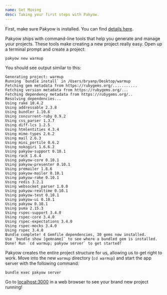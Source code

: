 ```yaml
---
name: Get Moving
desc: Taking your first steps with Pakyow.
---
```


First, make sure Pakyow is installed. You can find [details
here](/docs/start/installing).

Pakyow ships with command-line tools that help you generate and manage your
projects. These tools make creating a new project really easy. Open up a
terminal prompt and create a project:

```console
pakyow new warmup
```

You should see output similar to this:

```console
Generating project: warmup
Running `bundle install` in /Users/bryanp/Desktop/warmup
Fetching gem metadata from https://rubygems.org/...........
Fetching version metadata from https://rubygems.org/...
Fetching dependency metadata from https://rubygems.org/..
Resolving dependencies...
Using rake 10.4.2
Using addressable 2.3.8
Using bundler 1.10.6
Using concurrent-ruby 0.9.2
Using css_parser 1.3.7
Using diff-lcs 1.2.5
Using htmlentities 4.3.4
Using mime-types 2.6.2
Using mail 2.6.3
Using mini_portile 0.6.2
Using nokogiri 1.6.6.2
Using pakyow-support 0.10.1
Using rack 1.6.4
Using pakyow-core 0.10.1
Using pakyow-presenter 0.10.1
Using premailer 1.8.6
Using pakyow-mailer 0.10.1
Using pakyow-rake 0.10.1
Using redis 3.2.1
Using websocket_parser 1.0.0
Using pakyow-realtime 0.10.1
Using pakyow-test 0.10.1
Using pakyow-ui 0.10.1
Using pakyow 0.10.1
Using puma 2.15.3
Using rspec-support 3.4.0
Using rspec-core 3.4.0
Using rspec-expectations 3.4.0
Using rspec-mocks 3.4.0
Using rspec 3.4.0
Bundle complete! 4 Gemfile dependencies, 30 gems now installed.
Use `bundle show [gemname]` to see where a bundled gem is installed.
Done! Run `cd warmup; pakyow server` to get started!
```

Pakyow creates the entire project structure for us, allowing us to get right to
work. Move into the new `warmup` directory (`cd warmup`) and start the app
server with the following command:

```console
bundle exec pakyow server
```

Go to [localhost:3000](http://localhost:3000) in a web browser to see your brand
new project running!
